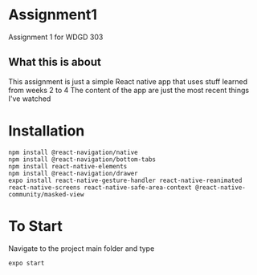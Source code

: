 # Assignment1
Assignment 1 for WDGD 303

## What this is about
This assignment is just a simple React native app that uses stuff learned from weeks 2 to 4
The content of the app are just the most recent things I've watched

# Installation 

```
npm install @react-navigation/native
npm install @react-navigation/bottom-tabs
npm install react-native-elements
npm install @react-navigation/drawer
expo install react-native-gesture-handler react-native-reanimated react-native-screens react-native-safe-area-context @react-native-community/masked-view
```

# To Start
Navigate to the project main folder and type
```
expo start
```

